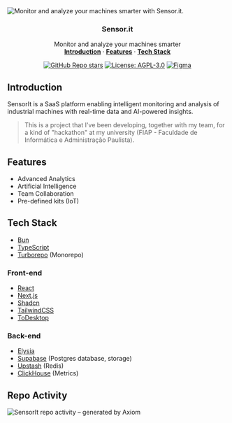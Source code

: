 <img alt="Monitor and analyze your machines smarter with Sensor.it." src=".github/banner.png">

<h3 align="center">Sensor.it</h3>

<p align="center">
  Monitor and analyze your machines smarter
  <br />
  <a href="#introduction"><strong>Introduction</strong></a> ·
  <a href="#features"><strong>Features</strong></a> ·
  <a href="#tech-stack"><strong>Tech Stack</strong></a>
</p>

<div align="center">

  [![GitHub Repo stars](https://img.shields.io/github/stars/carlosmfreitas2409/sensor-it)](https://github.com/carlosmfreitas2409/sensor-it)
  [![License: AGPL-3.0](https://img.shields.io/github/license/carlosmfreitas2409/sensor-it)](https://github.com/carlosmfreitas2409/sensor-it/blob/main/LICENSE)
  [![Figma](https://img.shields.io/badge/Figma-F24E1E?logo=figma&logoColor=white)](https://www.figma.com/design/qwIig2OYafGCfzl3TAXUJ6/SensorIt)
  
</div>

## Introduction

SensorIt is a SaaS platform enabling intelligent monitoring and analysis of industrial machines with real-time data and AI-powered insights.

> This is a project that I've been developing, together with my team, for a kind of "hackathon" at my university (FIAP - Faculdade de Informática e Administração Paulista).

## Features

- Advanced Analytics
- Artificial Intelligence
- Team Collaboration
- Pre-defined kits (IoT)

## Tech Stack

- [Bun](https://bun.sh/)
- [TypeScript](https://www.typescriptlang.org/)
- [Turborepo](https://turbo.build/repo) (Monorepo)

### Front-end
- [React](https://react.dev/)
- [Next.js](https://nextjs.org/)
- [Shadcn](https://ui.shadcn.com/)
- [TailwindCSS](https://tailwindcss.com/)
- [ToDesktop](https://www.todesktop.com/)

### Back-end
- [Elysia](https://elysiajs.com/)
- [Supabase](https://supabase.com/) (Postgres database, storage)
- [Upstash](https://upstash.com/) (Redis)
- [ClickHouse](https://clickhouse.com/) (Metrics)

## Repo Activity

![SensorIt repo activity – generated by Axiom](https://repobeats.axiom.co/api/embed/e07d4bd028bad870959c3387280358a554e7d86c.svg "Repobeats analytics image")
